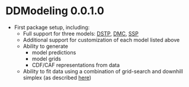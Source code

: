 # DDModeling 0.0.1.0

* First package setup, including:
  * Full support for three models: [DSTP](https://psycnet.apa.org/buy/2010-14834-002), [DMC](https://www.ncbi.nlm.nih.gov/pubmed/25909766), [SSP](https://psycnet.apa.org/record/2011-23986-003)
  * Additional support for customization of each model listed above
  * Ability to generate 
    * model predictions
    * model grids
    * CDF/CAF representations from data
  * Ability to fit data using a combination of grid-search and downhill simplex (as described [here](https://doi.org/10.3758/s13428-020-01366-8))
